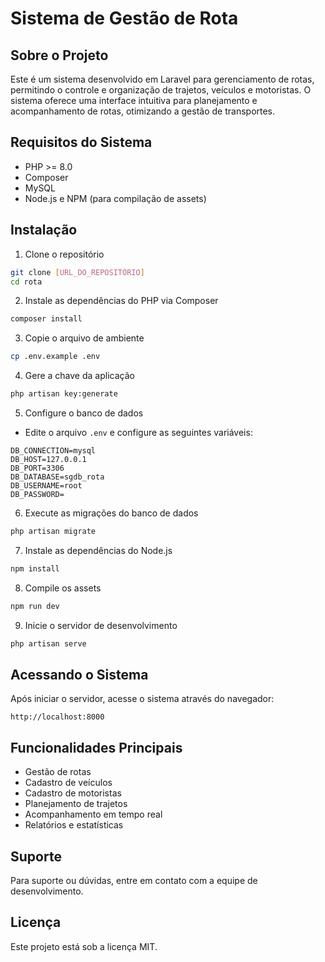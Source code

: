 # Sistema de Gestão de Rota

## Sobre o Projeto
Este é um sistema desenvolvido em Laravel para gerenciamento de rotas, permitindo o controle e organização de trajetos, veículos e motoristas. O sistema oferece uma interface intuitiva para planejamento e acompanhamento de rotas, otimizando a gestão de transportes.

## Requisitos do Sistema
- PHP >= 8.0
- Composer
- MySQL
- Node.js e NPM (para compilação de assets)

## Instalação

1. Clone o repositório
```bash
git clone [URL_DO_REPOSITÓRIO]
cd rota
```

2. Instale as dependências do PHP via Composer
```bash
composer install
```

3. Copie o arquivo de ambiente
```bash
cp .env.example .env
```

4. Gere a chave da aplicação
```bash
php artisan key:generate
```

5. Configure o banco de dados
- Edite o arquivo `.env` e configure as seguintes variáveis:
```
DB_CONNECTION=mysql
DB_HOST=127.0.0.1
DB_PORT=3306
DB_DATABASE=sgdb_rota
DB_USERNAME=root
DB_PASSWORD=
```

6. Execute as migrações do banco de dados
```bash
php artisan migrate
```

7. Instale as dependências do Node.js
```bash
npm install
```

8. Compile os assets
```bash
npm run dev
```

9. Inicie o servidor de desenvolvimento
```bash
php artisan serve
```

## Acessando o Sistema
Após iniciar o servidor, acesse o sistema através do navegador:
```
http://localhost:8000
```

## Funcionalidades Principais
- Gestão de rotas
- Cadastro de veículos
- Cadastro de motoristas
- Planejamento de trajetos
- Acompanhamento em tempo real
- Relatórios e estatísticas

## Suporte
Para suporte ou dúvidas, entre em contato com a equipe de desenvolvimento.

## Licença
Este projeto está sob a licença MIT.
